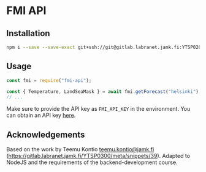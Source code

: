 # FMI API

## Installation

```bash
npm i --save --save-exact git+ssh://git@gitlab.labranet.jamk.fi:YTSP0200/fmi-api.git
```

## Usage

```javascript
const fmi = require("fmi-api");

const { Temperature, LandSeaMask } = await fmi.getForecast("helsinki");
// ...
```

Make sure to provide the API key as `FMI_API_KEY` in the environment. You can obtain an API key [here](https://ilmatieteenlaitos.fi/rekisteroityminen-avoimen-datan-kayttajaksi).

## Acknowledgements

Based on the work by Teemu Kontio <teemu.kontio@jamk.fi> (https://gitlab.labranet.jamk.fi/YTSP0300/meta/snippets/39). Adapted to NodeJS and the requirements of the backend-development course.
